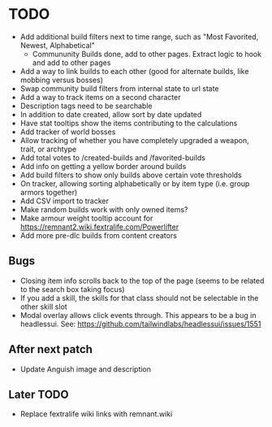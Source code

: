 # TODO

- Add additional build filters next to time range, such as "Most Favorited, Newest, Alphabetical"
  - Commununity Builds done, add to other pages. Extract logic to hook and add to other pages
- Add a way to link builds to each other (good for alternate builds, like mobbing versus bosses)
- Swap community build filters from internal state to url state
- Add a way to track items on a second character
- Description tags need to be searchable
- In addition to date created, allow sort by date updated
- Have stat tooltips show the items contributing to the calculations
- Add tracker of world bosses
- Allow tracking of whether you have completely upgraded a weapon, trait, or archtype
- Add total votes to /created-builds and /favorited-builds
- Add info on getting a yellow border around builds
- Add build filters to show only builds above certain vote thresholds
- On tracker, allowing sorting alphabetically or by item type (i.e. group armors together)
- Add CSV import to tracker
- Make random builds work with only owned items?
- Make armour weight tooltip account for https://remnant2.wiki.fextralife.com/Powerlifter
- Add more pre-dlc builds from content creators

## Bugs

- Closing item info scrolls back to the top of the page (seems to be related to the search box taking focus)
- If you add a skill, the skills for that class should not be selectable in the other skill slot
- Modal overlay allows click events through. This appears to be a bug in headlessui. See: https://github.com/tailwindlabs/headlessui/issues/1551

## After next patch

- Update Anguish image and description

## Later TODO

- Replace fextralife wiki links with remnant.wiki
